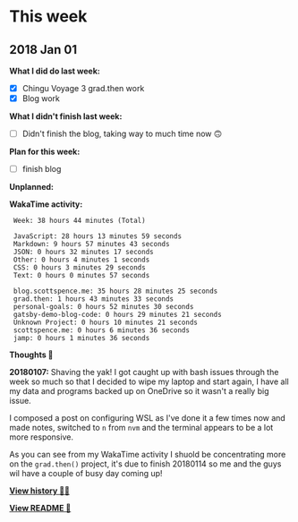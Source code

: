 # This week

## 2018 Jan 01

**What I did do last week:**

* [x] Chingu Voyage 3 grad.then work
* [x] Blog work

**What I didn't finish last week:**

* [ ] Didn't finish the blog, taking way to much time now 🙃

**Plan for this week:**

* [ ] finish blog

**Unplanned:**

**WakaTime activity:**

```
 Week: 38 hours 44 minutes (Total)

 JavaScript: 28 hours 13 minutes 59 seconds
 Markdown: 9 hours 57 minutes 43 seconds
 JSON: 0 hours 32 minutes 17 seconds
 Other: 0 hours 4 minutes 1 seconds
 CSS: 0 hours 3 minutes 29 seconds
 Text: 0 hours 0 minutes 57 seconds

 blog.scottspence.me: 35 hours 28 minutes 25 seconds
 grad.then: 1 hours 43 minutes 33 seconds
 personal-goals: 0 hours 52 minutes 30 seconds
 gatsby-demo-blog-code: 0 hours 29 minutes 21 seconds
 Unknown Project: 0 hours 10 minutes 21 seconds
 scottspence.me: 0 hours 6 minutes 36 seconds
 jamp: 0 hours 1 minutes 36 seconds
```

**Thoughts 💭**

**20180107:** Shaving the yak! I got caught up with bash issues through the week
so much so that I decided to wipe my laptop and start again, I have all my data
and programs backed up on OneDrive so it wasn't a really big issue.

I composed a post on configuring WSL as I've done it a few times now and made
notes, switched to `n` from `nvm` and the terminal appears to be a lot more
responsive.

As you can see from my WakaTime activity I shuold be concentrating more on the
`grad.then()` project, it's due to finish 20180114 so me and the guys wil have a
couple of busy day coming up!

**[View history 👵👴](history.md#history)**

**[View README 👀](README.md#personal-goals)**

<!-- links -->
